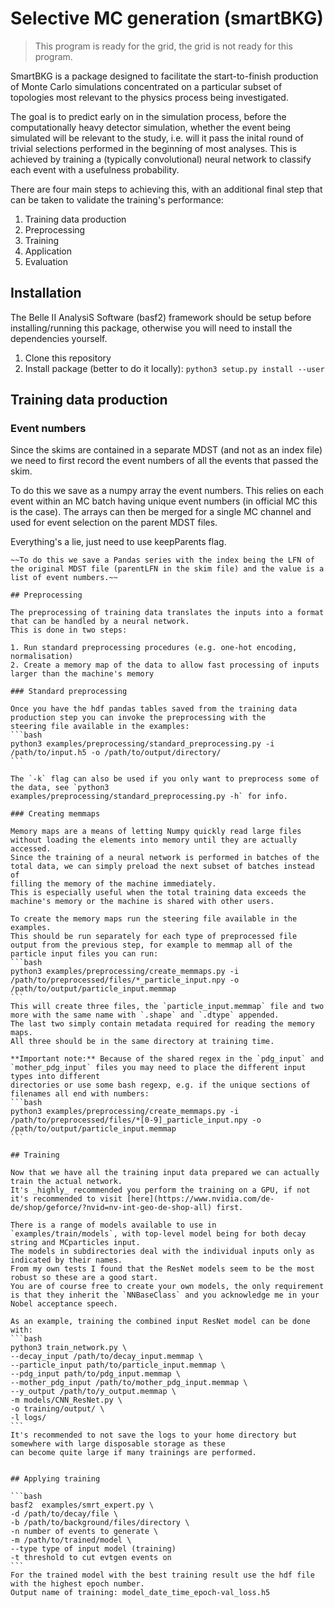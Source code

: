 # Selective MC generation (smartBKG)

> This program is ready for the grid, the grid is not ready for this program.

SmartBKG is a package designed to facilitate the start-to-finish production of Monte Carlo simulations concentrated on a particular
subset of topologies most relevant to the physics process being investigated.

The goal is to predict early on in the simulation process, before the computationally heavy detector simulation, whether the event being simulated
will be relevant to the study, i.e. will it pass the inital round of trivial selections performed in the beginning of most analyses.
This is achieved by training a (typically convolutional) neural network to classify each event with a usefulness probability.

There are four main steps to achieving this, with an additional final step that can be taken to validate the training's performance:
1. Training data production
2. Preprocessing
3. Training
4. Application
5. Evaluation

## Installation

The Belle II AnalysiS Software (basf2) framework should be setup before installing/running this package, otherwise you will need to install
the dependencies yourself.

1. Clone this repository
2. Install package (better to do it locally): `python3 setup.py install --user`

## Training data production

### Event numbers

Since the skims are contained in a separate MDST (and not as an index file) we
need to first record the event numbers of all the events that passed the skim.

To do this we save as a numpy array the event numbers.
This relies on each event within an MC batch having unique event numbers (in official MC this is the case).
The arrays can then be merged for a single MC channel and used for event selection on the parent MDST files.

Everything's a lie, just need to use keepParents flag.
~~~At the moment can't seem to access parent event number during processing (overwritten on import?), but when I can:~~~
~~To do this we save a Pandas series with the index being the LFN of the original MDST file (parentLFN in the skim file) and the value is a list of event numbers.~~

## Preprocessing

The preprocessing of training data translates the inputs into a format that can be handled by a neural network.
This is done in two steps:

1. Run standard preprocessing procedures (e.g. one-hot encoding, normalisation)
2. Create a memory map of the data to allow fast processing of inputs larger than the machine's memory

### Standard preprocessing

Once you have the hdf pandas tables saved from the training data production step you can invoke the preprocessing with the
steering file available in the examples:
```bash
python3 examples/preprocessing/standard_preprocessing.py -i /path/to/input.h5 -o /path/to/output/directory/
```

The `-k` flag can also be used if you only want to preprocess some of the data, see `python3 examples/preprocessing/standard_preprocessing.py -h` for info.

### Creating memmaps

Memory maps are a means of letting Numpy quickly read large files without loading the elements into memory until they are actually accessed.
Since the training of a neural network is performed in batches of the total data, we can simply preload the next subset of batches instead of
filling the memory of the machine immediately.
This is especially useful when the total training data exceeds the machine's memory or the machine is shared with other users.

To create the memory maps run the steering file available in the examples.
This should be run separately for each type of preprocessed file output from the previous step, for example to memmap all of the
particle input files you can run:
```bash
python3 examples/preprocessing/create_memmaps.py -i /path/to/preprocessed/files/*_particle_input.npy -o /path/to/output/particle_input.memmap
```
This will create three files, the `particle_input.memmap` file and two more with the same name with `.shape` and `.dtype` appended.
The last two simply contain metadata required for reading the memory maps.
All three should be in the same directory at training time.

**Important note:** Because of the shared regex in the `pdg_input` and `mother_pdg_input` files you may need to place the different input types into different
directories or use some bash regexp, e.g. if the unique sections of filenames all end with numbers:
```bash
python3 examples/preprocessing/create_memmaps.py -i /path/to/preprocessed/files/*[0-9]_particle_input.npy -o /path/to/output/particle_input.memmap
```

## Training

Now that we have all the training input data prepared we can actually train the actual network.
It's _highly_ recommended you perform the training on a GPU, if not it's recommended to visit [here](https://www.nvidia.com/de-de/shop/geforce/?nvid=nv-int-geo-de-shop-all) first.

There is a range of models available to use in `examples/train/models`, with top-level model being for both decay string and MCparticles input.
The models in subdirectories deal with the individual inputs only as indicated by their names.
From my own tests I found that the ResNet models seem to be the most robust so these are a good start.
You are of course free to create your own models, the only requirement is that they inherit the `NNBaseClass` and you acknowledge me in your Nobel acceptance speech.

As an example, training the combined input ResNet model can be done with:
```bash
python3 train_network.py \
--decay_input /path/to/decay_input.memmap \
--particle_input path/to/particle_input.memmap \
--pdg_input path/to/pdg_input.memmap \
--mother_pdg_input /path/to/mother_pdg_input.memmap \
--y_output /path/to/y_output.memmap \
-m models/CNN_ResNet.py \
-o training/output/ \
-l logs/
```
It's recommended to not save the logs to your home directory but somewhere with large disposable storage as these
can become quite large if many trainings are performed.


## Applying training

```bash
basf2  examples/smrt_expert.py \
-d /path/to/decay/file \
-b /path/to/background/files/directory \
-n number of events to generate \
-m /path/to/trained/model \
--type type of input model (training)
-t threshold to cut evtgen events on
```
For the trained model with the best training result use the hdf file with the highest epoch number.
Output name of training: model_date_time_epoch-val_loss.h5
